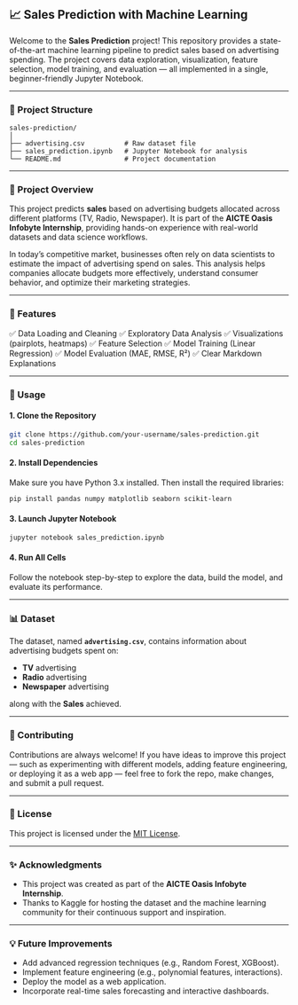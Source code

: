 
## 📈 Sales Prediction with Machine Learning

Welcome to the **Sales Prediction** project! This repository provides a state-of-the-art machine learning pipeline to predict sales based on advertising spending. The project covers data exploration, visualization, feature selection, model training, and evaluation — all implemented in a single, beginner-friendly Jupyter Notebook.

---

### 📂 Project Structure

```
sales-prediction/
│
├── advertising.csv          # Raw dataset file
├── sales_prediction.ipynb   # Jupyter Notebook for analysis
└── README.md                # Project documentation
```

---

### 📑 Project Overview

This project predicts **sales** based on advertising budgets allocated across different platforms (TV, Radio, Newspaper). It is part of the **AICTE Oasis Infobyte Internship**, providing hands-on experience with real-world datasets and data science workflows.

In today’s competitive market, businesses often rely on data scientists to estimate the impact of advertising spend on sales. This analysis helps companies allocate budgets more effectively, understand consumer behavior, and optimize their marketing strategies.

---

### 🚀 Features

✅ Data Loading and Cleaning
✅ Exploratory Data Analysis
✅ Visualizations (pairplots, heatmaps)
✅ Feature Selection
✅ Model Training (Linear Regression)
✅ Model Evaluation (MAE, RMSE, R²)
✅ Clear Markdown Explanations

---

### 🔧 Usage

#### 1. Clone the Repository

```bash
git clone https://github.com/your-username/sales-prediction.git
cd sales-prediction
```

#### 2. Install Dependencies

Make sure you have Python 3.x installed. Then install the required libraries:

```bash
pip install pandas numpy matplotlib seaborn scikit-learn
```

#### 3. Launch Jupyter Notebook

```bash
jupyter notebook sales_prediction.ipynb
```

#### 4. Run All Cells

Follow the notebook step-by-step to explore the data, build the model, and evaluate its performance.

---

### 📊 Dataset

The dataset, named **`advertising.csv`**, contains information about advertising budgets spent on:

* **TV** advertising
* **Radio** advertising
* **Newspaper** advertising

along with the **Sales** achieved.

---

### 🤝 Contributing

Contributions are always welcome! If you have ideas to improve this project — such as experimenting with different models, adding feature engineering, or deploying it as a web app — feel free to fork the repo, make changes, and submit a pull request.

---

### 📜 License

This project is licensed under the [MIT License](LICENSE).

---

### ✨ Acknowledgments

* This project was created as part of the **AICTE Oasis Infobyte Internship**.
* Thanks to Kaggle for hosting the dataset and the machine learning community for their continuous support and inspiration.

---

### 💡 Future Improvements

* Add advanced regression techniques (e.g., Random Forest, XGBoost).
* Implement feature engineering (e.g., polynomial features, interactions).
* Deploy the model as a web application.
* Incorporate real-time sales forecasting and interactive dashboards.

